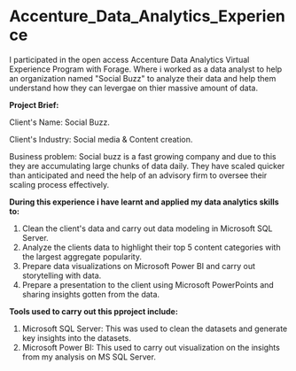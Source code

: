 # Accenture_Data_Analytics_Experience

I participated in the open access Accenture Data Analytics Virtual Experience Program with Forage. Where i worked as a data analyst to help an organization named "Social Buzz" to analyze their data and help them understand how they can levergae on thier massive amount of data.

**Project Brief:**

Client's Name: Social Buzz.

Client's Industry: Social media & Content creation.

Business problem: Social buzz is a fast growing company and due to this they are accumulating large chunks of data daily. They have scaled quicker than anticipated and need the help of an advisory firm to oversee their scaling process effectively.

**During this experience i have learnt and applied my data analytics skills to:**

1. Clean the client's data and carry out data modeling in Microsoft SQL Server.
2.  Analyze the clients data to highlight their top 5 content categories with the largest aggregate popularity.
3.  Prepare data visualizations on Microsoft Power BI and carry out storytelling with data.
4.  Prepare a presentation to the client using Microsoft PowerPoints and sharing insights gotten from the data.


**Tools used to carry out this pproject include:** 
1. Microsoft SQL Server: This was used to clean the datasets and generate key insights into the datasets.
2. Microsoft Power BI: This used to carry out visualization on the insights from my analysis on MS SQL Server.
